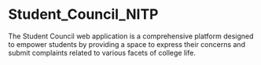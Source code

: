 # Student_Council_NITP
The Student Council web application is a comprehensive platform designed to empower students by providing a space to express their concerns and submit complaints related to various facets of college life.
